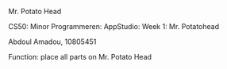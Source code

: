 Mr. Potato Head

CS50: Minor Programmeren: AppStudio: Week 1: Mr. Potatohead

Abdoul Amadou, 10805451

Function: place all parts on Mr. Potato Head

